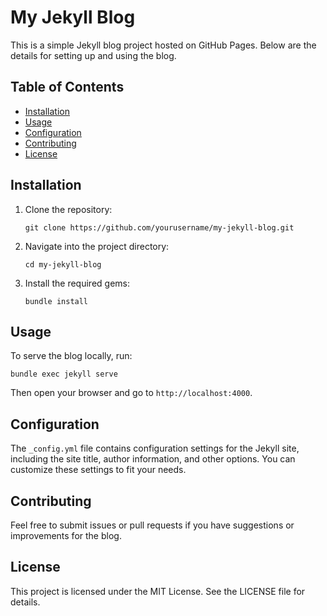 # My Jekyll Blog

This is a simple Jekyll blog project hosted on GitHub Pages. Below are the details for setting up and using the blog.

## Table of Contents
- [Installation](#installation)
- [Usage](#usage)
- [Configuration](#configuration)
- [Contributing](#contributing)
- [License](#license)

## Installation

1. Clone the repository:
   ```
   git clone https://github.com/yourusername/my-jekyll-blog.git
   ```
2. Navigate into the project directory:
   ```
   cd my-jekyll-blog
   ```
3. Install the required gems:
   ```
   bundle install
   ```

## Usage

To serve the blog locally, run:
```
bundle exec jekyll serve
```
Then open your browser and go to `http://localhost:4000`.

## Configuration

The `_config.yml` file contains configuration settings for the Jekyll site, including the site title, author information, and other options. You can customize these settings to fit your needs.

## Contributing

Feel free to submit issues or pull requests if you have suggestions or improvements for the blog.

## License

This project is licensed under the MIT License. See the LICENSE file for details.
